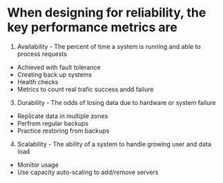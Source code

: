 # When designing for reliability, the key performance metrics are
1. Availability - The percent of time a system is running and able to process requests
  - Achieved with fault tolerance
  - Creating back up systems
  - Health checks
  - Metrics to count real trafic success andd failure
3. Durability - The odds of losing data due to hardware or system failure
  - Replicate data in multiple zones
  - Perfrom regular backups
  - Practice restoring from backups
4. Scalability - The ability of a system to handle growing user and data load
  - Monitor usage
  - Use capacity auto-scaling to add/remove servers

